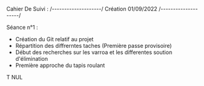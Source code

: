 Cahier De Suivi :
/--------------------/
Création 01/09/2022
/--------------------/

Séance n°1 : 

- Création du Git relatif au projet
- Répartition des diffrerntes taches (Première passe provisoire)
- Début des recherches sur les varroa et les differentes soution d'élimination
- Première approche du tapis roulant

  
T NUL




